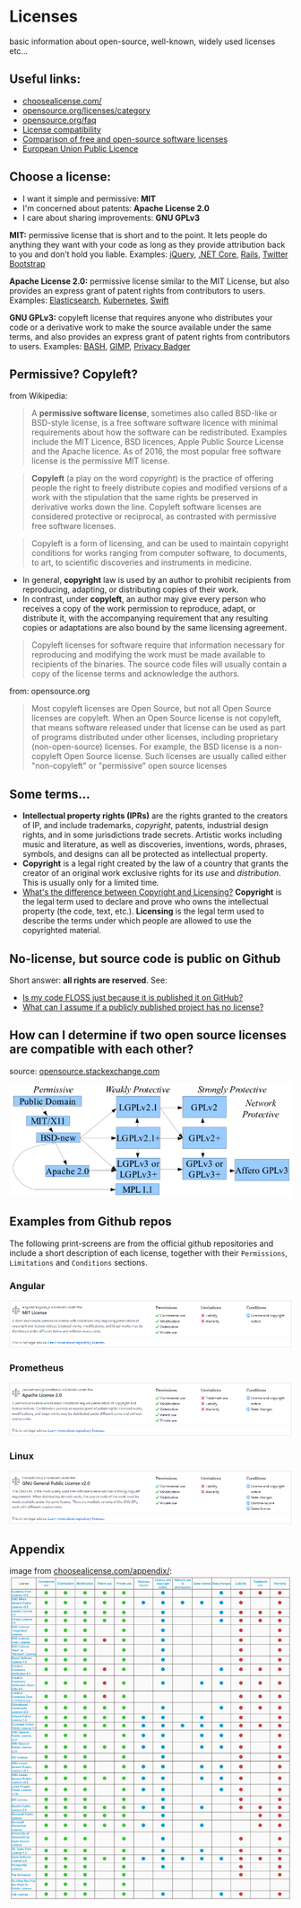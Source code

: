 # Licenses
basic information about open-source, well-known, widely used licenses etc...




## Useful links:
 - [choosealicense.com/](https://choosealicense.com/)
 - [opensource.org/licenses/category](https://opensource.org/licenses/category)
 - [opensource.org/faq](https://opensource.org/faq)
 - [License compatibility](https://en.wikipedia.org/wiki/License_compatibility)
 - [Comparison of free and open-source software licenses](https://en.wikipedia.org/wiki/Comparison_of_free_and_open-source_software_licenses)
 - [European Union Public Licence](https://en.wikipedia.org/wiki/European_Union_Public_Licence)




## Choose a license:
 - I want it simple and permissive: **MIT**
 - I'm concerned about patents: **Apache License 2.0**
 - I care about sharing improvements: **GNU GPLv3**

**MIT:** permissive license that is short and to the point. It lets people do anything they want with your code as long as they provide attribution back to you and don’t hold you liable. Examples: [jQuery](https://github.com/jquery/jquery/blob/master/LICENSE.txt), [.NET Core](https://github.com/dotnet/corefx/blob/master/LICENSE.TXT), [Rails](https://github.com/rails/rails/blob/master/activerecord/MIT-LICENSE), [Twitter Bootstrap](https://github.com/twbs/bootstrap/blob/v4-dev/LICENSE)

**Apache License 2.0:** permissive license similar to the MIT License, but also provides an express grant of patent rights from contributors to users. Examples: [Elasticsearch](https://github.com/elastic/elasticsearch/blob/master/LICENSE.txt), [Kubernetes](https://github.com/kubernetes/kubernetes/blob/master/LICENSE), [Swift](https://github.com/apple/swift/blob/master/LICENSE.txt)

**GNU GPLv3:** copyleft license that requires anyone who distributes your code or a derivative work to make the source available under the same terms, and also provides an express grant of patent rights from contributors to users. Examples: [BASH](https://git.savannah.gnu.org/cgit/bash.git/tree/COPYING), [GIMP](https://git.gnome.org/browse/gimp/tree/COPYING), [Privacy Badger](https://github.com/EFForg/privacybadgerfirefox/blob/master/LICENSE)




## Permissive? Copyleft?
from Wikipedia:
> A **permissive software license**, sometimes also called BSD-like or BSD-style license, is a free software software licence with minimal requirements about how the software can be redistributed. Examples include the MIT Licence, BSD licences, Apple Public Source License and the Apache licence. As of 2016, the most popular free software license is the permissive MIT license.

> **Copyleft** (a play on the word *copyright*) is the practice of offering people the right to freely distribute copies and modified versions of a work with the stipulation that the same rights be preserved in derivative works down the line. Copyleft software licenses are considered protective or reciprocal, as contrasted with permissive free software licenses.

>Copyleft is a form of licensing, and can be used to maintain copyright conditions for works ranging from computer software, to documents, to art, to scientific discoveries and instruments in medicine.
 - In general, **copyright** law is used by an author to prohibit recipients from reproducing, adapting, or distributing copies of their work.
 - In contrast, under **copyleft**, an author may give every person who receives a copy of the work permission to reproduce, adapt, or distribute it, with the accompanying requirement that any resulting copies or adaptations are also bound by the same licensing agreement.

>Copyleft licenses for software require that information necessary for reproducing and modifying the work must be made available to recipients of the binaries. The source code files will usually contain a copy of the license terms and acknowledge the authors.

from: opensource.org
>Most copyleft licenses are Open Source, but not all Open Source licenses are copyleft. When an Open Source license is not copyleft, that means software released under that license can be used as part of programs distributed under other licenses, including proprietary (non-open-source) licenses. For example, the BSD license is a non-copyleft Open Source license. Such licenses are usually called either "non-copyleft" or "permissive" open source licenses




## Some terms...
 - **Intellectual property rights (IPRs)** are the rights granted to the creators of IP, and include trademarks, *copyright*, patents, industrial design rights, and in some jurisdictions trade secrets. Artistic works including music and literature, as well as discoveries, inventions, words, phrases, symbols, and designs can all be protected as intellectual property.
 - **Copyright** is a legal right created by the law of a country that grants the creator of an original work exclusive rights for its *use* and *distribution*. This is usually only for a limited time.
 - [What's the difference between Copyright and Licensing?](https://opensource.stackexchange.com/questions/297/whats-the-difference-between-copyright-and-licensing) **Copyright** is the legal term used to declare and prove who owns the intellectual property (the code, text, etc.). **Licensing** is the legal term used to describe the terms under which people are allowed to use the copyrighted material.




## No-license, but source code is public on Github
Short answer: **all rights are reserved**. See:

 - [Is my code FLOSS just because it is published it on GitHub?](https://opensource.stackexchange.com/questions/1150/is-my-code-floss-just-because-it-is-published-it-on-github)
 - [What can I assume if a publicly published project has no license?](https://opensource.stackexchange.com/questions/1720/what-can-i-assume-if-a-publicly-published-project-has-no-license)




## How can I determine if two open source licenses are compatible with each other?
source: [opensource.stackexchange.com](https://opensource.stackexchange.com/questions/1/how-can-i-determine-if-two-open-source-licenses-are-compatible-with-each-other)

![floss-license-slide-image.png](floss-license-slide-image.png)




## Examples from Github repos
The following print-screens are from the official github repositories and include a short description of each license, together with their `Permissions`, `Limitations` and `Conditions` sections.

### Angular
![MIT-angular.jpg](MIT-angular.jpg)

### Prometheus
![apache2-prometheus.jpg](apache2-prometheus.jpg)

### Linux
![GNU-GPLv2-linux.jpg](GNU-GPLv2-linux.jpg)

## Appendix
image from [choosealicense.com/appendix/](https://choosealicense.com/appendix/):
![choosealicense_appendix.jpg](choosealicense_appendix.jpg)
